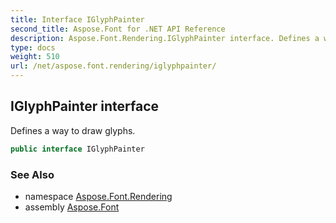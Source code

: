 ```yaml
---
title: Interface IGlyphPainter
second_title: Aspose.Font for .NET API Reference
description: Aspose.Font.Rendering.IGlyphPainter interface. Defines a way to draw glyphs
type: docs
weight: 510
url: /net/aspose.font.rendering/iglyphpainter/
---
```

## IGlyphPainter interface

Defines a way to draw glyphs.

```csharp
public interface IGlyphPainter
```

### See Also

* namespace [Aspose.Font.Rendering](../../aspose.font.rendering/)
* assembly [Aspose.Font](../../)


